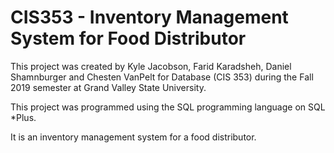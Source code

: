 # CIS353 - Inventory Management System for Food Distributor

This project was created by Kyle Jacobson, Farid Karadsheh, Daniel Shamnburger and Chesten VanPelt for Database (CIS 353) during the Fall 2019 semester at Grand Valley State University.

This project was programmed using the SQL programming language on SQL *Plus.

It is an inventory management system for a food distributor.
